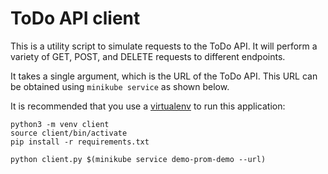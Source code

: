 # ToDo API client

This is a utility script to simulate requests to the ToDo API.
It will perform a variety of GET, POST, and DELETE requests to
different endpoints.

It takes a single argument, which is the URL of the ToDo API.
This URL can be obtained using `minikube service` as shown below.

It is recommended that you use a [virtualenv](https://docs.python.org/3/tutorial/venv.html)
to run this application:

```
python3 -m venv client
source client/bin/activate
pip install -r requirements.txt

python client.py $(minikube service demo-prom-demo --url)
```
